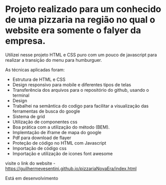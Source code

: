 ﻿# Projeto realizado para um conhecido de uma pizzaria na região no qual o website era somente o falyer da empresa.

Utilizei nesse projeto HTML e CSS puro com um pouco de javascript para realizar a transição do menu para humburguer.

As técnicas aplicadas foram:

- Estrutura de HTML e CSS
- Design responsivo para mobile e diferentes tipos de telas
- Transferência dos arquivos para o repositório do github, usando o terminal
- Design
- Trabalhei na semântica do codigo para facilitar a visualização das ferramentas de busca do google
- Sistema de grid
- Utilização de componentes css
- Boa prática com a utilização do método (BEM).
- Implemtação de iframe de mapa do google
- Pdf para download de flayer
- Proteção de código no HTML com Javascript
- Importação de código css
- Importação e utilização de icones font awesome


visite o link do website - https://guilhermevesentini.github.io/pizzariaNovaEra/index.html

Está em desenvolvimento

